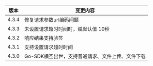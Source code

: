 | 版本    | 变更内容                        |
|-------|-----------------------------|
| 4.3.4 | 修复请求参数url编码问题               |
| 4.3.3 | 未设置请求超时时间时，赋默认值 10秒         |
| 4.3.2 | 响应结果支持验签                    |
| 4.3.1 | 支持设置请求超时时间                  |
| 4.3.0 | Go-SDK横空出世，支持普通请求、文件上传、文件下载 |
